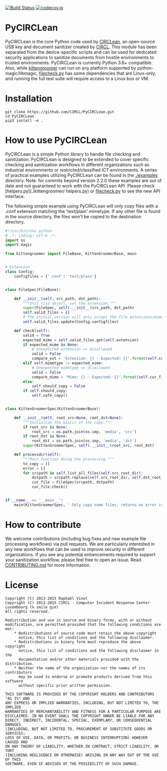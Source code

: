 [![Build Status](https://travis-ci.org/CIRCL/PyCIRCLean.svg?branch=master)](https://travis-ci.org/CIRCL/PyCIRCLean)
[![codecov.io](https://codecov.io/github/CIRCL/PyCIRCLean/coverage.svg?branch=master)](https://codecov.io/github/CIRCL/PyCIRCLean?branch=master)

# PyCIRCLean

PyCIRCLean is the core Python code used by [CIRCLean](https://github.com/CIRCL/Circlean/), an open-source
USB key and document sanitizer created by [CIRCL](https://www.circl.lu/). This module has been separated from the
device-specific scripts and can be used for dedicated security applications to sanitize documents from hostile environments
to trusted environments. PyCIRCLean is currently Python 3.6+ compatible. Also, while [kittengroomer](./kittengroomer) can
run on any platform supported by python-magic/libmagic, [filecheck.py](./filecheck/filecheck.py) has some dependencies that
are Linux-only, and running the full test suite will require access to a Linux box or VM.

# Installation

~~~
git clone https://github.com/CIRCL/PyCIRCLean.git
cd PyCIRCLean
pip3 install -e .
~~~

# How to use PyCIRCLean

PyCIRCLean is a simple Python library to handle file checking and sanitization.
PyCIRCLean is designed to be extended to cover specific checking
and sanitization workflows in different organizations such as industrial
environments or restricted/classified ICT environments. A series of practical examples utilizing PyCIRCLean can be found
in the [./examples](./examples) directory. Note: for commits beyond version 2.2.0 these
examples are out of date and not guaranteed to work with the PyCIRCLean API. Please check [helpers.py](./kittengroomer/
helpers.py) or [filecheck.py](./filecheck/filecheck.py) to see the new API interface.

The following simple example using PyCIRCLean will only copy files with a .conf extension matching the 'text/plain'
mimetype. If any other file is found in the source directory, the files won't be copied to the destination directory.

~~~python
#!/usr/bin/env python
# -*- coding: utf-8 -*-
import os
import magic

from kittengroomer import FileBase, KittenGroomerBase, main


# Extension
class Config:
    configfiles = {'.conf': 'text/plain'}


class FileSpec(FileBase):

    def __init__(self, src_path, dst_path):
        """Init file object, set the extension."""
        super(FileSpec, self).__init__(src_path, dst_path)
        self.valid_files = {}
        # The initial version will only accept the file extensions/mimetypes listed here.
        self.valid_files.update(Config.configfiles)

    def check(self):
        valid = True
        expected_mime = self.valid_files.get(self.extension)
        if expected_mime is None:
            # Unexpected extension => disallowed
            valid = False
            compare_ext = 'Extension: {} - Expected: {}'.format(self.cur_file.extension, ', '.join(self.valid_files.keys()))
        elif self.mimetype != expected_mime:
            # Unexpected mimetype => disallowed
            valid = False
            compare_mime = 'Mime: {} - Expected: {}'.format(self.cur_file.mimetype, expected_mime)
        else:
            self.should_copy = False
        if self.should_copy:
            self.safe_copy()


class KittenGroomerSpec(KittenGroomerBase):

    def __init__(self, root_src=None, root_dst=None):
        """Initialize the basics of the copy."""
        if root_src is None:
            root_src = os.path.join(os.sep, 'media', 'src')
        if root_dst is None:
            root_dst = os.path.join(os.sep, 'media', 'dst')
        super(KittenGroomerSpec, self).__init__(root_src, root_dst)

    def processdir(self):
        """Main function doing the processing."""
        to_copy = []
        error = []
        for srcpath in self.list_all_files(self.src_root_dir):
            dstpath = srcpath.replace(self.src_root_dir, self.dst_root_dir)
            cur_file = FileSpec(srcpath, dstpath)
            cur_file.check()


if __name__ == '__main__':
    main(KittenGroomerSpec, ' Only copy some files, returns an error is anything else is found')

~~~

# How to contribute

We welcome contributions (including bug fixes and new example file processing
workflows) via pull requests. We are particularly interested in any new workflows
that can be used to improve security in different organizations. If you see any
potential enhancements required to support your sanitization workflow, please feel
free to open an issue. Read [CONTRIBUTING.md](/CONTRIBUTING.md) for more
information.


# License

~~~
Copyright (C) 2013-2015 Raphaël Vinot
Copyright (C) 2013-2015 CIRCL - Computer Incident Response Center Luxembourg (℅ smile gie)
All rights reserved.

Redistribution and use in source and binary forms, with or without
modification, are permitted provided that the following conditions are met:
    * Redistributions of source code must retain the above copyright
      notice, this list of conditions and the following disclaimer.
    * Redistributions in binary form must reproduce the above copyright
      notice, this list of conditions and the following disclaimer in the
      documentation and/or other materials provided with the distribution.
    * Neither the name of the organization nor the names of its contributors
      may be used to endorse or promote products derived from this software
      without specific prior written permission.

THIS SOFTWARE IS PROVIDED BY THE COPYRIGHT HOLDERS AND CONTRIBUTORS "AS IS" AND
ANY EXPRESS OR IMPLIED WARRANTIES, INCLUDING, BUT NOT LIMITED TO, THE IMPLIED
WARRANTIES OF MERCHANTABILITY AND FITNESS FOR A PARTICULAR PURPOSE ARE
DISCLAIMED. IN NO EVENT SHALL THE COPYRIGHT OWNER BE LIABLE FOR ANY
DIRECT, INDIRECT, INCIDENTAL, SPECIAL, EXEMPLARY, OR CONSEQUENTIAL DAMAGES
(INCLUDING, BUT NOT LIMITED TO, PROCUREMENT OF SUBSTITUTE GOODS OR SERVICES;
LOSS OF USE, DATA, OR PROFITS; OR BUSINESS INTERRUPTION) HOWEVER CAUSED AND
ON ANY THEORY OF LIABILITY, WHETHER IN CONTRACT, STRICT LIABILITY, OR TORT
(INCLUDING NEGLIGENCE OR OTHERWISE) ARISING IN ANY WAY OUT OF THE USE OF THIS
SOFTWARE, EVEN IF ADVISED OF THE POSSIBILITY OF SUCH DAMAGE.
~~~
